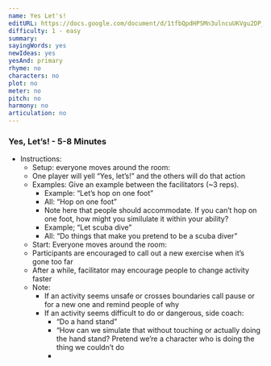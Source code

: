 ```yaml
---
name: Yes Let's!
editURL: https://docs.google.com/document/d/1tfbQpdHPSMn3ulncuUKVgu2DP_KQQY6lKFGJJPIyug8/edit
difficulty: 1 - easy
summary: 
sayingWords: yes
newIdeas: yes
yesAnd: primary
rhyme: no
characters: no
plot: no
meter: no
pitch: no
harmony: no
articulation: no
---
```


### Yes, Let’s\! \- 5-8 Minutes

* Instructions:   
  * Setup: everyone moves around the room:  
  * One player will yell “Yes, let’s\!”  and the others will do that action  
  * Examples: Give an example between the facilitators (\~3 reps).  
    * Example: “Let’s hop on one foot”  
    * All: “Hop on one foot”  
    * Note here that people should accommodate. If you can’t hop on one foot, how might you similulate it within your ability?  
    * Example; “Let scuba dive”  
    * All: “Do things that make you pretend to be a scuba diver”  
  * Start: Everyone moves around the room:  
  * Participants are encouraged to call out a new exercise when it’s gone too far  
  * After a while, facilitator may encourage people to change activity faster  
  * Note:  
    * If an activity seems unsafe or crosses boundaries call pause or for a new one and remind people of why  
    * If an activity seems difficult to do or dangerous, side coach:  
      * “Do a hand stand”  
      *  “How can we simulate that without touching or actually doing the hand stand? Pretend we’re a character who is doing the thing we couldn’t do  
      *